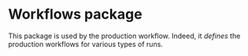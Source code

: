 # Workflows package

This package is used by the production workflow. Indeed, it *defines* the production workflows for various types of runs.